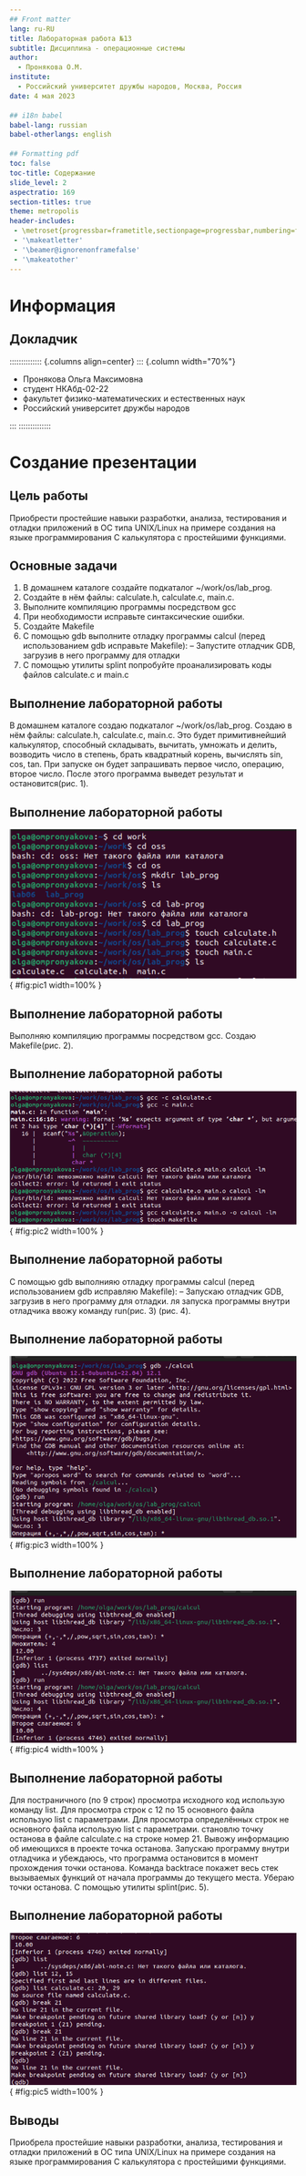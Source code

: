 ```yaml
---
## Front matter
lang: ru-RU
title: Лабораторная работа №13
subtitle: Дисциплина - операционные системы
author:
  - Пронякова О.М.
institute:
  - Российский университет дружбы народов, Москва, Россия
date: 4 мая 2023

## i18n babel
babel-lang: russian
babel-otherlangs: english

## Formatting pdf
toc: false
toc-title: Содержание
slide_level: 2
aspectratio: 169
section-titles: true
theme: metropolis
header-includes:
 - \metroset{progressbar=frametitle,sectionpage=progressbar,numbering=fraction}
 - '\makeatletter'
 - '\beamer@ignorenonframefalse'
 - '\makeatother'
---
```


# Информация

## Докладчик

:::::::::::::: {.columns align=center}
::: {.column width="70%"}

  * Пронякова Ольга Максимовна
  * студент НКАбд-02-22
  * факультет физико-математических и естественных наук
  * Российский университет дружбы народов

:::
::::::::::::::

# Создание презентации

## Цель работы

Приобрести простейшие навыки разработки, анализа, тестирования и отладки приложений в ОС типа UNIX/Linux на примере создания на языке программирования С калькулятора с простейшими функциями.

## Основные задачи

1. В домашнем каталоге создайте подкаталог ~/work/os/lab_prog.
2. Создайте в нём файлы: calculate.h, calculate.c, main.c.
3. Выполните компиляцию программы посредством gcc
4. При необходимости исправьте синтаксические ошибки.
5. Создайте Makefile
6. С помощью gdb выполните отладку программы calcul (перед использованием gdb
исправьте Makefile):
– Запустите отладчик GDB, загрузив в него программу для отладки
7. С помощью утилиты splint попробуйте проанализировать коды файлов calculate.c
и main.c

## Выполнение лабораторной работы

В домашнем каталоге создаю подкаталог ~/work/os/lab_prog. Создаю в нём файлы: calculate.h, calculate.c, main.c. Это будет примитивнейший калькулятор, способный складывать, вычитать, умножать и делить, возводить число в степень, брать квадратный корень, вычислять sin, cos, tan.
При запуске он будет запрашивать первое число, операцию, второе число. После этого
программа выведет результат и остановится(рис. 1).

## Выполнение лабораторной работы

![Создание подкаталога и файлов в нем](image/pic1.jpeg){ #fig:pic1 width=100% }

## Выполнение лабораторной работы

Выполняю компиляцию программы посредством gcc. Создаю Makefile(рис. 2).

## Выполнение лабораторной работы

![Выполнение компиляции программы посредством gcc](image/pic2.jpeg){ #fig:pic2 width=100% }

## Выполнение лабораторной работы

С помощью gdb выполнияю отладку программы calcul (перед использованием gdb
исправляю Makefile):
– Запускаю отладчик GDB, загрузив в него программу для отладки. ля запуска программы внутри отладчика ввожу команду run(рис. 3) (рис. 4).

## Выполнение лабораторной работы

![Запуск отладчик GDB](image/pic3.jpeg){ #fig:pic3 width=100% }

## Выполнение лабораторной работы

![Запуск отладчик GDB](image/pic4.jpeg){ #fig:pic4 width=100% }

## Выполнение лабораторной работы

Для постраничного (по 9 строк) просмотра исходного код использую команду
list. Для просмотра строк с 12 по 15 основного файла использую list с параметрами. Для просмотра определённых строк не основного файла использую list с параметрами. становлю точку останова в файле calculate.c на строке номер 21. Вывожу информацию об имеющихся в проекте точка останова. Запускаю программу внутри отладчика и убеждаюсь, что программа остановится в момент прохождения точки останова. Команда backtrace покажет весь стек вызываемых функций от начала программы до текущего места. Убераю точки останова. С помощью утилиты splint(рис. 5).

## Выполнение лабораторной работы

![Выполнение команд](image/pic5.jpeg){ #fig:pic5 width=100% }

## Выводы

Приобрела простейшие навыки разработки, анализа, тестирования и отладки приложений в ОС типа UNIX/Linux на примере создания на языке программирования С калькулятора с простейшими функциями.




